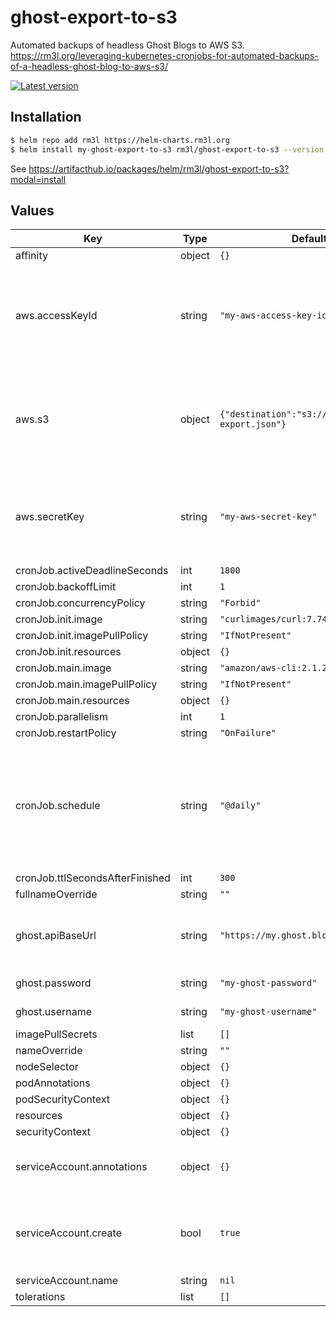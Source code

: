 # ghost-export-to-s3

Automated backups of headless Ghost Blogs to AWS S3.
https://rm3l.org/leveraging-kubernetes-cronjobs-for-automated-backups-of-a-headless-ghost-blog-to-aws-s3/

[![Latest version](https://img.shields.io/badge/latest_version-0.17.1-blue)](https://artifacthub.io/packages/helm/rm3l/ghost-export-to-s3)

## Installation

```bash
$ helm repo add rm3l https://helm-charts.rm3l.org
$ helm install my-ghost-export-to-s3 rm3l/ghost-export-to-s3 --version 0.17.1
```

See https://artifacthub.io/packages/helm/rm3l/ghost-export-to-s3?modal=install

## Values

| Key | Type | Default | Description |
|-----|------|---------|-------------|
| affinity | object | `{}` |  |
| aws.accessKeyId | string | `"my-aws-access-key-id"` | AWS Access Key. Must have the permissions to write to the target bucket. |
| aws.s3 | object | `{"destination":"s3://path/to/my/s3-export.json"}` | Target destination (absolute) in AWS S3, where the backup file should be written |
| aws.secretKey | string | `"my-aws-secret-key"` | AWS Secret Key. Must have the permissions to write to the target bucket. |
| cronJob.activeDeadlineSeconds | int | `1800` |  |
| cronJob.backoffLimit | int | `1` |  |
| cronJob.concurrencyPolicy | string | `"Forbid"` |  |
| cronJob.init.image | string | `"curlimages/curl:7.74.0"` |  |
| cronJob.init.imagePullPolicy | string | `"IfNotPresent"` |  |
| cronJob.init.resources | object | `{}` |  |
| cronJob.main.image | string | `"amazon/aws-cli:2.1.22"` |  |
| cronJob.main.imagePullPolicy | string | `"IfNotPresent"` |  |
| cronJob.main.resources | object | `{}` |  |
| cronJob.parallelism | int | `1` |  |
| cronJob.restartPolicy | string | `"OnFailure"` |  |
| cronJob.schedule | string | `"@daily"` | How frequently the Backup job should run. Cron Syntax, as supported by Kubernetes CronJobs |
| cronJob.ttlSecondsAfterFinished | int | `300` |  |
| fullnameOverride | string | `""` |  |
| ghost.apiBaseUrl | string | `"https://my.ghost.blog/ghost"` | Base URL for the headless Ghost CMS targeted |
| ghost.password | string | `"my-ghost-password"` | Ghost CMS password |
| ghost.username | string | `"my-ghost-username"` | Ghost CMS username |
| imagePullSecrets | list | `[]` |  |
| nameOverride | string | `""` |  |
| nodeSelector | object | `{}` |  |
| podAnnotations | object | `{}` |  |
| podSecurityContext | object | `{}` |  |
| resources | object | `{}` |  |
| securityContext | object | `{}` |  |
| serviceAccount.annotations | object | `{}` | Annotations to add to the service account |
| serviceAccount.create | bool | `true` | Specifies whether a service account should be created |
| serviceAccount.name | string | `nil` |  |
| tolerations | list | `[]` |  |

